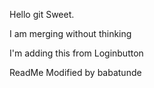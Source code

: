 Hello git Sweet.

I am merging without thinking

I'm adding this from Loginbutton

ReadMe Modified by babatunde
